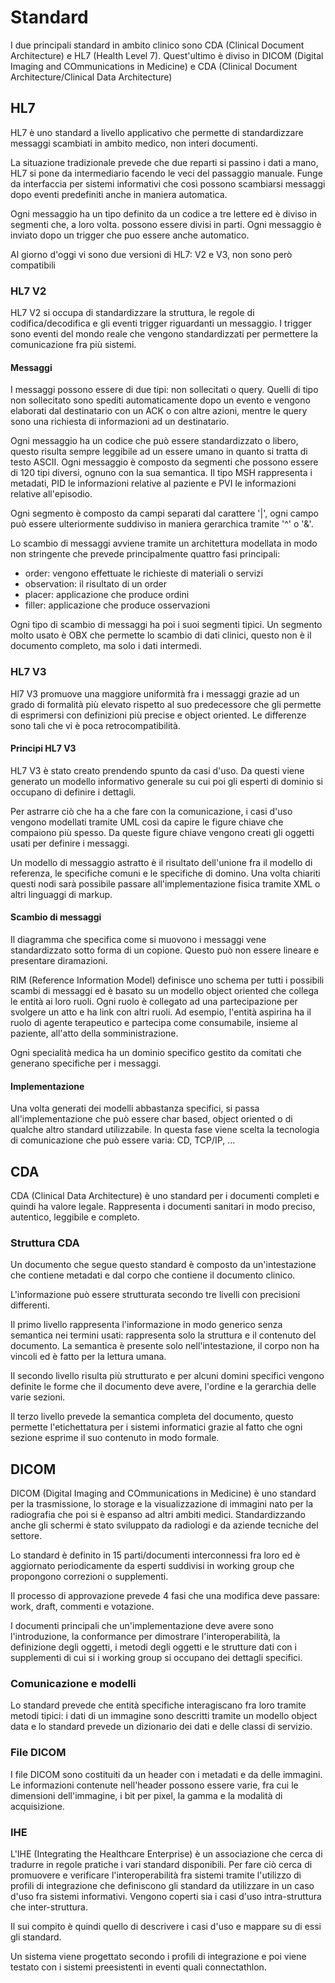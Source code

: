 # Standard

I due principali standard in ambito clinico sono CDA (Clinical Document Architecture) e HL7 (Health Level 7). Quest'ultimo è diviso in DICOM (Digital Imaging and COmmunications in Medicine) e CDA (Clinical Document Architecture/Clinical Data Architecture)

## HL7

HL7 è uno standard a livello applicativo che permette di standardizzare messaggi scambiati in ambito medico, non interi documenti.

La situazione tradizionale prevede che due reparti si passino i dati a mano, HL7 si pone da intermediario facendo le veci del passaggio manuale. Funge da interfaccia per sistemi informativi che così possono scambiarsi messaggi dopo eventi predefiniti anche in maniera automatica.

Ogni messaggio ha un tipo definito da un codice a tre lettere ed è diviso in segmenti che, a loro volta. possono essere divisi in parti. Ogni messaggio è inviato dopo un trigger che puo essere anche automatico.

Al giorno d'oggi vi sono due versioni di HL7: V2 e V3, non sono però compatibili

### HL7 V2

HL7 V2 si occupa di standardizzare la struttura, le regole di codifica/decodifica e gli eventi trigger riguardanti un messaggio. I trigger sono eventi del mondo reale che vengono standardizzati per permettere la comunicazione fra più sistemi.

#### Messaggi

I messaggi possono essere di due tipi: non sollecitati o query. Quelli di tipo non sollecitato sono spediti automaticamente dopo un evento e vengono elaborati dal destinatario con un ACK o con altre azioni, mentre le query sono una richiesta di informazioni ad un destinatario.

Ogni messaggio ha un codice che può essere standardizzato o libero, questo risulta sempre leggibile ad un essere umano in quanto si tratta di testo ASCII. Ogni messaggio è composto da segmenti che possono essere di 120 tipi diversi, ognuno con la sua semantica. Il tipo MSH rappresenta i metadati, PID le informazioni relative al paziente e PVI le informazioni relative all'episodio. 

Ogni segmento è composto da campi separati dal carattere '|', ogni campo può essere ulteriormente suddiviso in maniera gerarchica tramite '^' o '&'.

Lo scambio di messaggi avviene tramite un architettura modellata in modo non stringente che prevede principalmente quattro fasi principali:

- order: vengono effettuate le richieste di materiali o servizi
- observation: il risultato di un order
- placer: applicazione che produce ordini
- filler: applicazione che produce osservazioni

Ogni tipo di scambio di messaggi ha poi i suoi segmenti tipici. Un segmento molto usato è OBX che permette lo scambio di dati clinici, questo non è il documento completo, ma solo i dati intermedi.

### HL7 V3

Hl7 V3 promuove una maggiore uniformità fra i messaggi grazie ad un grado di formalità più elevato rispetto al suo predecessore che gli permette di esprimersi con definizioni più precise e object oriented. Le differenze sono tali che vi è poca retrocompatibilità.

#### Principi HL7 V3

HL7 V3 è stato creato prendendo spunto da casi d'uso. Da questi viene generato un modello informativo generale su cui poi gli esperti di dominio si occupano di definire i dettagli.

Per astrarre ciò che ha a che fare con la comunicazione, i casi d'uso vengono modellati tramite UML così da capire le figure chiave che compaiono più spesso. Da queste figure chiave vengono creati gli oggetti usati per definire i messaggi.

Un modello di messaggio astratto è il risultato dell'unione fra il modello di referenza, le specifiche comuni e le specifiche di domino. Una volta chiariti questi nodi sarà possibile passare all'implementazione fisica tramite XML o altri linguaggi di markup.

#### Scambio di messaggi

Il diagramma che specifica come si muovono i messaggi vene standardizzato sotto forma di un copione. Questo può non essere lineare e presentare diramazioni.

RIM (Reference Information Model) definisce uno schema per tutti i possibili scambi di messaggi ed è basato su un modello object oriented che collega le entità ai loro ruoli. Ogni ruolo è collegato ad una partecipazione per svolgere un atto e ha link con altri ruoli. Ad esempio, l'entità aspirina ha il ruolo di agente terapeutico e partecipa come consumabile, insieme al paziente, all'atto della somministrazione.

Ogni specialità medica ha un dominio specifico gestito da comitati che generano specifiche per i messaggi.

#### Implementazione

Una volta generati dei modelli abbastanza specifici, si passa all'implementazione che può essere char based, object oriented o di qualche altro standard utilizzabile. In questa fase viene scelta la tecnologia di comunicazione che può essere varia: CD, TCP/IP, ...

## CDA

CDA (Clinical Data Architecture) è uno standard per i documenti completi e quindi ha valore legale. Rappresenta i documenti sanitari in modo preciso, autentico, leggibile e completo.

### Struttura CDA

Un documento che segue questo standard è composto da un'intestazione che contiene metadati e dal corpo che contiene il documento clinico.

L'informazione può essere strutturata secondo tre livelli con precisioni differenti.

Il primo livello rappresenta l'informazione in modo generico senza semantica nei termini usati: rappresenta solo la struttura e il contenuto del documento. La semantica è presente solo nell'intestazione, il corpo non ha vincoli ed è fatto per la lettura umana.

Il secondo livello risulta più strutturato e per alcuni domini specifici vengono definite le forme che il documento deve avere, l'ordine e la gerarchia delle varie sezioni.

Il terzo livello prevede la semantica completa del documento, questo permette l'etichettatura per i sistemi informatici grazie al fatto che ogni sezione esprime il suo contenuto in modo formale.

## DICOM

DICOM (Digital Imaging and COmmunications in Medicine) è uno standard per la trasmissione, lo storage e la visualizzazione di immagini nato per la radiografia che poi si è espanso ad altri ambiti medici. Standardizzando anche gli schermi è stato sviluppato da radiologi e da aziende tecniche del settore.

Lo standard è definito in 15 parti/documenti interconnessi fra loro ed è aggiornato periodicamente da esperti suddivisi in working group che propongono correzioni o supplementi.

Il processo di approvazione prevede 4 fasi che una modifica deve passare: work, draft, commenti e votazione.

I documenti principali che un'implementazione deve avere sono l'introduzione, la conformance per dimostrare l'interoperabilità, la definizione degli oggetti, i metodi degli oggetti e le strutture dati con i supplementi di cui si i working group si occupano dei dettagli specifici.  

### Comunicazione e modelli 

Lo standard prevede che entità specifiche interagiscano fra loro tramite metodi tipici: i dati di un immagine sono descritti tramite un modello object data e lo standard prevede un dizionario dei dati e delle classi di servizio.

### File DICOM

I file DICOM sono costituiti da un header con i metadati e da delle immagini. Le informazioni contenute nell'header possono essere varie, fra cui le dimensioni dell'immagine, i bit per pixel, la gamma e la modalità di acquisizione.

### IHE

L'IHE (Integrating the Healthcare Enterprise) è un associazione che cerca di tradurre in regole pratiche i vari standard disponibili. Per fare ciò cerca di promuovere e verificare l'interoperabilità fra sistemi tramite l'utilizzo di profili di integrazione che definiscono gli standard da utilizzare in un caso d'uso fra sistemi informativi. Vengono coperti sia i casi d'uso intra-struttura che inter-struttura.

Il sui compito è quindi quello di descrivere i casi d'uso e mappare su di essi gli standard.

Un sistema viene progettato secondo i profili di integrazione e poi viene testato con i sistemi preesistenti in eventi quali connectathlon.

